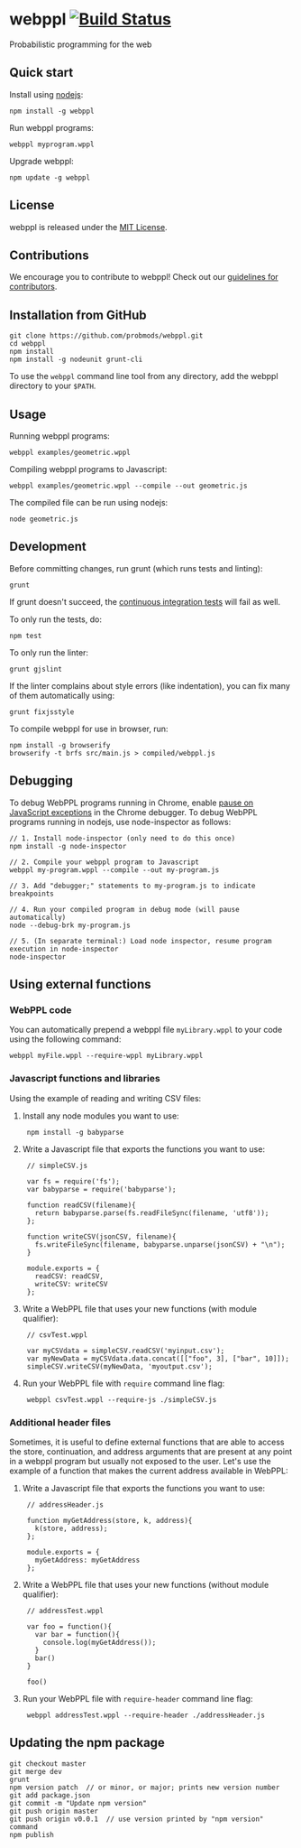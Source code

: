 webppl [![Build Status](https://travis-ci.org/probmods/webppl.svg?branch=dev)](https://travis-ci.org/probmods/webppl)
======

Probabilistic programming for the web

## Quick start

Install using [nodejs](http://nodejs.org):

    npm install -g webppl

Run webppl programs:

    webppl myprogram.wppl

Upgrade webppl:

    npm update -g webppl

## License

webppl is released under the [MIT License](LICENSE.md).

## Contributions

We encourage you to contribute to webppl! Check out our [guidelines for contributors](CONTRIBUTING.md).

## Installation from GitHub

    git clone https://github.com/probmods/webppl.git
    cd webppl
    npm install
    npm install -g nodeunit grunt-cli

To use the `webppl` command line tool from any directory, add the webppl directory to your `$PATH`.

## Usage

Running webppl programs:

    webppl examples/geometric.wppl

Compiling webppl programs to Javascript:

    webppl examples/geometric.wppl --compile --out geometric.js

The compiled file can be run using nodejs:

    node geometric.js

## Development

Before committing changes, run grunt (which runs tests and linting):

    grunt

If grunt doesn't succeed, the [continuous integration tests](https://travis-ci.org/probmods/webppl) will fail as well.

To only run the tests, do:

    npm test

To only run the linter:

    grunt gjslint

If the linter complains about style errors (like indentation), you can fix many of them automatically using:

    grunt fixjsstyle

To compile webppl for use in browser, run:

    npm install -g browserify
    browserify -t brfs src/main.js > compiled/webppl.js

## Debugging

To debug WebPPL programs running in Chrome, enable [pause on JavaScript exceptions](https://developer.chrome.com/devtools/docs/javascript-debugging#pause-on-exceptions) in the Chrome debugger. To debug WebPPL programs running in nodejs, use node-inspector as follows:

    // 1. Install node-inspector (only need to do this once)
    npm install -g node-inspector
    
    // 2. Compile your webppl program to Javascript
    webppl my-program.wppl --compile --out my-program.js
    
    // 3. Add "debugger;" statements to my-program.js to indicate breakpoints
    
    // 4. Run your compiled program in debug mode (will pause automatically)
    node --debug-brk my-program.js
    
    // 5. (In separate terminal:) Load node inspector, resume program execution in node-inspector
    node-inspector


## Using external functions

### WebPPL code

You can automatically prepend a webppl file `myLibrary.wppl` to your code using the following command:

    webppl myFile.wppl --require-wppl myLibrary.wppl

### Javascript functions and libraries

Using the example of reading and writing CSV files:

1. Install any node modules you want to use:

        npm install -g babyparse

2. Write a Javascript file that exports the functions you want to use:
    
        // simpleCSV.js
        
        var fs = require('fs');
        var babyparse = require('babyparse');
        
        function readCSV(filename){
          return babyparse.parse(fs.readFileSync(filename, 'utf8'));
        };
        
        function writeCSV(jsonCSV, filename){
          fs.writeFileSync(filename, babyparse.unparse(jsonCSV) + "\n");
        }
        
        module.exports = {
          readCSV: readCSV,
          writeCSV: writeCSV
        };

2. Write a WebPPL file that uses your new functions (with module qualifier):

        // csvTest.wppl
        
        var myCSVdata = simpleCSV.readCSV('myinput.csv');
        var myNewData = myCSVdata.data.concat([["foo", 3], ["bar", 10]]);
        simpleCSV.writeCSV(myNewData, 'myoutput.csv');

3. Run your WebPPL file with `require` command line flag:

        webppl csvTest.wppl --require-js ./simpleCSV.js

### Additional header files

Sometimes, it is useful to define external functions that are able to access the store, continuation, and address arguments that are present at any point in a webppl program but usually not exposed to the user. Let's use the example of a function that makes the current address available in WebPPL:

1. Write a Javascript file that exports the functions you want to use:

        // addressHeader.js
        
        function myGetAddress(store, k, address){
          k(store, address);
        };
        
        module.exports = {
          myGetAddress: myGetAddress
        };

2. Write a WebPPL file that uses your new functions (without module qualifier):

        // addressTest.wppl

        var foo = function(){
          var bar = function(){
            console.log(myGetAddress());
          }
          bar()
        }
        
        foo()

3. Run your WebPPL file with `require-header` command line flag:

        webppl addressTest.wppl --require-header ./addressHeader.js

## Updating the npm package

    git checkout master
    git merge dev
    grunt
    npm version patch  // or minor, or major; prints new version number
    git add package.json
    git commit -m "Update npm version"
    git push origin master
    git push origin v0.0.1  // use version printed by "npm version" command
    npm publish
